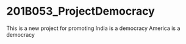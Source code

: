 # 201B053_ProjectDemocracy
This is a new project for promoting
India is a democracy
America is a democracy